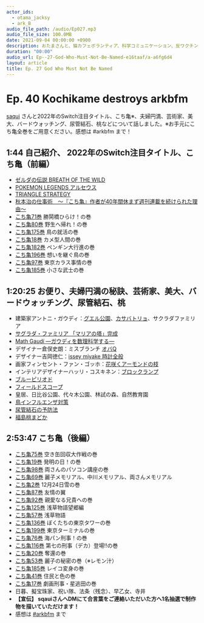 ```yaml
---
actor_ids:
  - otama_jacksy
  - ark_B
audio_file_path: /audio/Ep027.mp3
audio_file_size: 100.0MB
date: 2021-09-04 00:00:00 +0900
description: おたまさんと、猫カフェボランティア、科学コミュニケーション、反ワクチン監視、ドラえもん、絶滅動物は蘇らせるべきか、ミッドサマー、保護猫のススメなどについて話しました。
duration: "00:00"
audio_url: Ep--27-God-Who-Must-Not-Be-Named-e16taaf/a-a6fg6d4
layout: article
title: Ep. 27 God Who Must Not Be Named
---
```


# Ep. 40 Kochikame destroys arkbfm

[saqui](https://twitter.com/saqui_game) さんと2022年のSwitch注目タイトル、こち亀※、夫婦円満、芸術家、美大、バードウォッチング、尿管結石、桃などについて話しました。※お手元にこち亀全巻をご用意ください。感想は #arkbfm まで！

## 1:44 自己紹介、 2022年のSwitch注目タイトル、こち亀（前編）

* [ゼルダの伝説 BREATH OF THE WILD](https://www.nintendo.co.jp/zelda/index.html)
* [POKEMON LEGENDS アルセウス](https://www.pokemon.co.jp/ex/legends_arceus/ja/)
* [TRIANGLE STRATEGY](https://www.jp.square-enix.com/trianglestrategy/)
* [秋本治の仕事術　～『こち亀』作者が40年間休まず週刊連載を続けられた理由～](https://amzn.to/3rYkEVL)
* [こち亀71巻](https://amzn.to/3oMktuG) 勝鬨橋ひらけ！の巻
* [こち亀80巻](https://amzn.to/3s06HHa) 野生へ帰れ！の巻
* [こち亀175巻](https://amzn.to/3mjmXPV) 鳥の就活の巻
* [こち亀18巻](https://amzn.to/3GSs5Cr) カメ型人間の巻
* [こち亀182巻](https://amzn.to/3lZMVrf) ペンギン大行進の巻
* [こち亀196巻](https://amzn.to/3lXggTp) 想いを継ぐ鳥の巻
* [こち亀97巻](https://amzn.to/3IFRZuL) 東京カラス事情の巻
* [こち亀185巻](https://amzn.to/3IKGX7y) 小さな武士の巻

## 1:20:25 お便り、夫婦円満の秘訣、芸術家、美大、バードウォッチング、尿管結石、桃

* 建築家アントニ・ガウディ：[グエル公園](http://www.portalgaudi.cat/ja/edificisja/park-guell/)、[カサバトリョ](https://ja.wikipedia.org/wiki/%E3%82%AB%E3%82%B5%E3%83%BB%E3%83%90%E3%83%88%E3%83%AA%E3%83%A7)、サクラダファミリア
* [サグラダ・ファミリア 「マリアの塔」完成](https://www3.nhk.or.jp/news/html/20211209/k10013381161000.html)
* [Math Gaudí ―ガウディを数理科学する―](https://www.meiji.ac.jp/koho/math-everywhere/symposium2018-09/)
* デザイナー倉俣史朗：ミスブランチ [オバQ](https://www.designshop-jp.com/shopdetail/002003000041/)
* デザイナー吉岡徳仁：[issey miyake 時計全般](https://www.isseymiyake-watch.com/watches/o.html)
* 画家フィンセント・ファン・ゴッホ：[花咲くアーモンドの枝](https://ja.wikipedia.org/wiki/%E8%8A%B1%E5%92%B2%E3%81%8F%E3%82%A2%E3%83%BC%E3%83%A2%E3%83%B3%E3%83%89%E3%81%AE%E6%9C%A8%E3%81%AE%E6%9E%9D)
* インテリアデザイナーハッリ・コスキネン：[ブロックランプ](https://www.truss.jp/shopdetail/000000000625/)
* [ブルーピリオド](https://amzn.to/3oOYFyU)
* [フィールドスコープ](https://amzn.to/31UuwoC)
* 皇居、日比谷公園、代々木公園、林試の森、自然教育園
* [鳥インフルエンザ対策](https://www.kantei.go.jp/jp/headline/kansensho/tori_influ.html)
* [尿管結石の予防法](https://www.soujinkai.or.jp/himawariNaiHifu/urinary-stone/)
* [福島桃まどか](https://hishinumanouen.com/momo/237)

## 2:53:47 こち亀（後編）

* [こち亀75巻](https://amzn.to/3GAKpzv) 空き缶回収大作戦の巻
* [こち亀19巻](https://amzn.to/33nEi3s) 発明の日！の巻
* [こち亀98巻](https://amzn.to/3GBAyd0) 両さんのパソコン講座の巻
* [こち亀69巻](https://amzn.to/3rZn06X) 麗子メモリアル、中川メモリアル、両さんメモリアル
* [こち亀2巻](https://amzn.to/3IKKq64) 12月24日雪の巻
* [こち亀87巻](https://amzn.to/3pN1BLz) 友情の翼
* [こち亀92巻](https://amzn.to/3dZPvtb) 親愛なる兄貴への巻
* [こち亀125巻](https://amzn.to/3oJCMkm) 浅草物語望郷編
* [こち亀57巻](https://amzn.to/3GDRsrc) 浅草物語
* [こち亀136巻](https://amzn.to/31OZfDz) ぼくたちの東京タワーの巻
* [こち亀199巻](https://amzn.to/3pJ1e4s) 東京ターミナルの巻
* [こち亀76巻](https://amzn.to/3pRvcmV) 海パン刑事！の巻
* [こち亀116巻](https://amzn.to/31UUaJO) 第七の刑事（デカ）登場!!の巻
* [こち亀20巻](https://amzn.to/31Qx47E) 奪還の巻
* [こち亀53巻](https://amzn.to/3EQHmmj) 麗子の秘密の巻（※レモン汁）
* [こち亀185巻](https://amzn.to/3yjqCBL) レイコ変身の巻
* [こち亀41巻](https://amzn.to/3ENSujW) 住民と色の巻
* [こち亀17巻](https://amzn.to/3ynpLjM) 劇画刑事・星逃田の巻
* 日暮、擬宝珠家、祝い隊、法条（残念）、早乙女、寺井
* **【宣伝】 sqauiさんへDMにて合言葉をご連絡いただいた方へ1名抽選で制作物を描いていただけます！**
* 感想は [#arkbfm](https://twitter.com/hashtag/arkbfm) まで